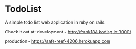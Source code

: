 # TodoList
 A simple todo list web application in ruby on rails.
 
 Check it out at: 
 development - http://frank184.koding.io:3000/
 
 production  - https://safe-reef-4206.herokuapp.com
